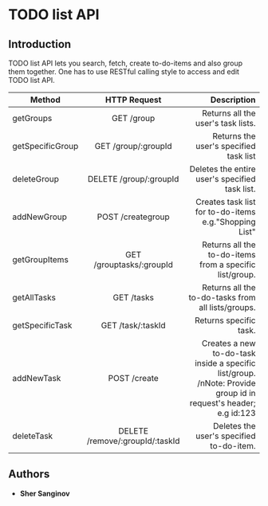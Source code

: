 # TODO list API



## Introduction

TODO list API lets you search, fetch, create to-do-items and also group them together. One has to use RESTful calling style to access and edit TODO list API.


| Method       	 | HTTP Request  	| Description|
| ------------- |:-------------:	| -----:      |
| getGroups     | GET  /group           | Returns all the user's task lists.|
| getSpecificGroup| GET /group/:groupId | Returns the user's specified task list |
| deleteGroup   | DELETE /group/:groupId| Deletes the entire user's specified task list. |
| addNewGroup   | POST  /creategroup    | Creates task list for to-do-items e.g."Shopping List"|
|getGroupItems  | GET  /grouptasks/:groupId | Returns all the to-do-items from a specific list/group.|
| getAllTasks   | GET  /tasks           | Returns all the to-do-tasks from all lists/groups.|
| getSpecificTask| GET  /task/:taskId  | Returns specific task.|
| addNewTask   | POST  /create         | Creates a new to-do-task inside a specific list/group. /nNote: Provide group id in request's header; e.g id:123|
| deleteTask    | DELETE  /remove/:groupId/:taskId| Deletes the user's specified to-do-item.|

## Authors

* **Sher Sanginov**
